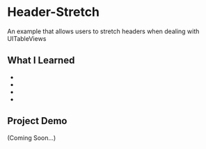 # Header-Stretch
An example that allows users to stretch headers when dealing with UITableViews 

## What I Learned
*
*
*
*

## Project Demo
(Coming Soon...)
